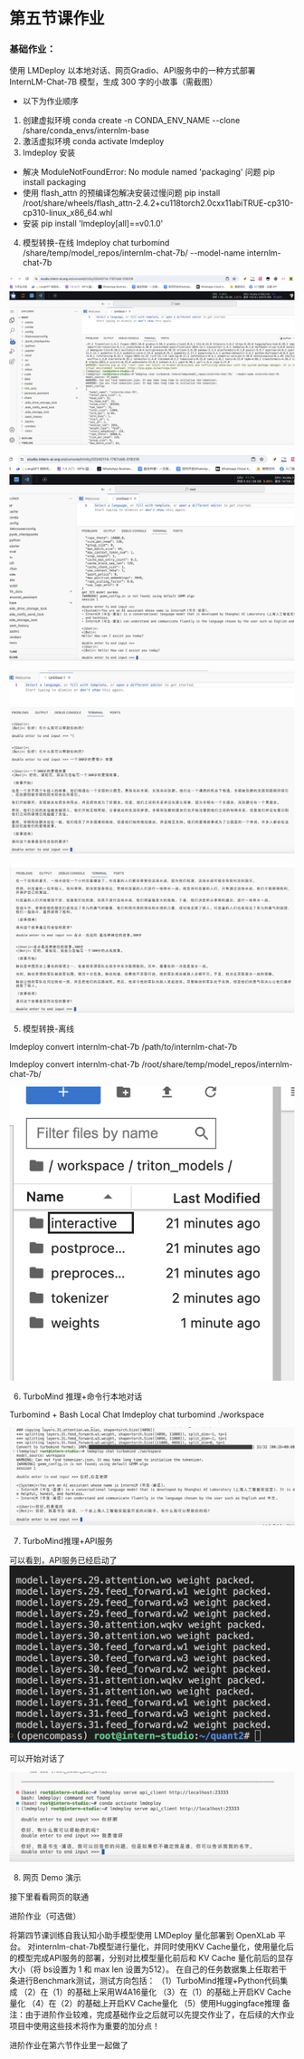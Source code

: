 # 第五节课作业

### 基础作业：

使用 LMDeploy 以本地对话、网页Gradio、API服务中的一种方式部署 InternLM-Chat-7B 模型，生成 300 字的小故事（需截图）

- 以下为作业顺序

1. 创建虚拟环境
conda create -n CONDA_ENV_NAME --clone /share/conda_envs/internlm-base
2. 激活虚拟环境
conda activate lmdeploy
3. lmdeploy 安装
- 解决 ModuleNotFoundError: No module named 'packaging' 问题
pip install packaging
- 使用 flash_attn 的预编译包解决安装过慢问题
pip install /root/share/wheels/flash_attn-2.4.2+cu118torch2.0cxx11abiTRUE-cp310-cp310-linux_x86_64.whl
- 安装
pip install 'lmdeploy[all]==v0.1.0'
4. 模型转换-在线
lmdeploy chat turbomind /share/temp/model_repos/internlm-chat-7b/  --model-name internlm-chat-7b


![Alt text](src/6-image-8.png)

![Alt text](src/6-image-9.png)


![Alt text](src/6-image-10.png)

![Alt text](src/6-image-11.png)

5. 模型转换-离线

lmdeploy convert internlm-chat-7b /path/to/internlm-chat-7b

lmdeploy convert internlm-chat-7b  /root/share/temp/model_repos/internlm-chat-7b/


![Alt text](src/6-image-12.png)

6. TurboMind 推理+命令行本地对话

Turbomind + Bash Local Chat
lmdeploy chat turbomind ./workspace

![Alt text](src/6-image-13.png)


7. TurboMind推理+API服务

可以看到，API服务已经启动了
![Alt text](image.png)

可以开始对话了

![Alt text](src/6-image-14.png)

8. 网页 Demo 演示

接下里看看网页的联通


进阶作业（可选做）

将第四节课训练自我认知小助手模型使用 LMDeploy 量化部署到 OpenXLab 平台。
对internlm-chat-7b模型进行量化，并同时使用KV Cache量化，使用量化后的模型完成API服务的部署，分别对比模型量化前后和 KV Cache 量化前后的显存大小（将 bs设置为 1 和 max len 设置为512）。
在自己的任务数据集上任取若干条进行Benchmark测试，测试方向包括：
（1）TurboMind推理+Python代码集成
（2）在（1）的基础上采用W4A16量化
（3）在（1）的基础上开启KV Cache量化
（4）在（2）的基础上开启KV Cache量化
（5）使用Huggingface推理
备注：由于进阶作业较难，完成基础作业之后就可以先提交作业了，在后续的大作业项目中使用这些技术将作为重要的加分点！

进阶作业在第六节作业里一起做了